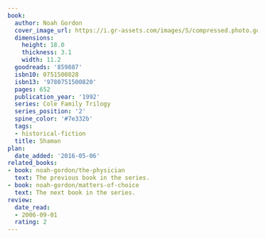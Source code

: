 ```yaml
---
book:
  author: Noah Gordon
  cover_image_url: https://i.gr-assets.com/images/S/compressed.photo.goodreads.com/books/1440903876l/859887._SY475_.jpg
  dimensions:
    height: 18.0
    thickness: 3.1
    width: 11.2
  goodreads: '859887'
  isbn10: 0751500828
  isbn13: '9780751500820'
  pages: 652
  publication_year: '1992'
  series: Cole Family Trilogy
  series_position: '2'
  spine_color: '#7e332b'
  tags:
  - historical-fiction
  title: Shaman
plan:
  date_added: '2016-05-06'
related_books:
- book: noah-gordon/the-physician
  text: The previous book in the series.
- book: noah-gordon/matters-of-choice
  text: The next book in the series.
review:
  date_read:
  - 2006-09-01
  rating: 2
---
```

